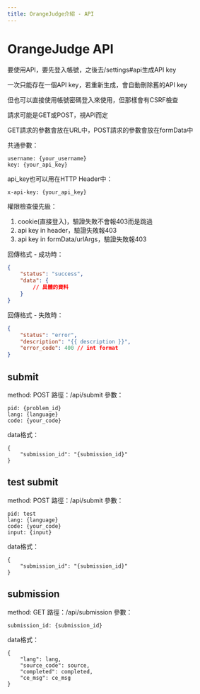 ```yaml
---
title: OrangeJudge介紹 - API
---
```

# OrangeJudge API

要使用API，要先登入帳號，之後去/settings#api生成API key

一次只能存在一個API key，若重新生成，會自動刪除舊的API key

但也可以直接使用帳號密碼登入來使用，但那樣會有CSRF檢查

請求可能是GET或POST，視API而定

GET請求的參數會放在URL中，POST請求的參數會放在formData中

共通參數：

```
username: {your_username}
key: {your_api_key}
```

api_key也可以用在HTTP Header中：

```
x-api-key: {your_api_key}
```

權限檢查優先級：

1. cookie(直接登入)，驗證失敗不會報403而是跳過
2. api key in header，驗證失敗報403
3. api key in formData/urlArgs，驗證失敗報403

回傳格式 - 成功時：

```json
{
    "status": "success",
    "data": {
        // 具體的資料
    }
}
```

回傳格式 - 失敗時：

```json
{
    "status": "error",
    "description": "{{ description }}",
    "error_code": 400 // int format
}
```

## submit

method: POST
路徑：/api/submit
參數：
```
pid: {problem_id}
lang: {language}
code: {your_code}
```
data格式：
```
{
    "submission_id": "{submission_id}"
}
```

## test submit

method: POST
路徑：/api/submit
參數：
```
pid: test
lang: {language}
code: {your_code}
input: {input}
```
data格式：
```
{
    "submission_id": "{submission_id}"
}
```

## submission

method: GET
路徑：/api/submission
參數：
```
submission_id: {submission_id}
```
data格式：
```
{
    "lang": lang,
    "source_code": source,
    "completed": completed,
    "ce_msg": ce_msg
}
```